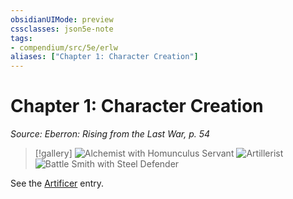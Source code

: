 ```yaml
---
obsidianUIMode: preview
cssclasses: json5e-note
tags:
- compendium/src/5e/erlw
aliases: ["Chapter 1: Character Creation"]
---
```

# Chapter 1: Character Creation
*Source: Eberron: Rising from the Last War, p. 54* 

> [!gallery]
> ![Alchemist with Homunculus Servant](/3-Mechanics/CLI/books/eberron-rising-from-the-last-war/img/053-1-39.webp#gallery)
> ![Artillerist](/3-Mechanics/CLI/books/eberron-rising-from-the-last-war/img/054-1-41.webp#gallery)
> ![Battle Smith with Steel Defender](/3-Mechanics/CLI/books/eberron-rising-from-the-last-war/img/055-1-40.webp#gallery)

See the [Artificer](/3-Mechanics/CLI/classes/artificer-tce.md) entry.